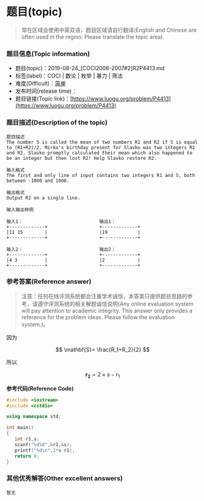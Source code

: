 # 题目(topic)
> 常在区域会使用中英双语，题目区域请自行翻译(English and Chinese are often used in the region. Please translate the topic area). 

### 题目信息(Topic information)

- 题目(topic)：2019-08-24_[COCI2006-2007#2]R2P4413.md
- 标签(label)：COCI | 数论 |  枚举 | 暴力 | 筛法
- 难度(Difficult)：[简单](../simple)
- 发布时间(release time)：
- 题目链接(Topic link)：[https://www.luogu.org/problem/P4413](https://www.luogu.org/problem/P4413)

### 题目描述(Description of the topic)

```
题目描述
The number S is called the mean of two numbers R1 and R2 if S is equal to (R1+R2)/2. Mirko's birthday present for Slavko was two integers R1 and R2. Slavko promptly calculated their mean which also happened to be an integer but then lost R2! Help Slavko restore R2.

输入格式
The first and only line of input contains two integers R1 and S, both between -1000 and 1000.

输出格式
Output R2 on a single line.

输入输出样例

输入1：                            输出1：
+-------------+                   +-------------+
|11 15        |                   |19           |
+-------------+                   +-------------+

输入2：                            输出2：
+-------------+                   +-------------+
|4 3          |                   |2            |
+-------------+                   +-------------+

```

### 参考答案(Reference answer)

> 注意：任何在线评测系统都会注重学术诚信，本答案只提供题目思路的参考，请遵守评测系统的相关解题诚信说明(Any online evaluation system will pay attention to academic integrity. This answer only provides a reference for the problem ideas. Please follow the evaluation system.)。    <!--此句话必须存在(This sentence must exist)-->

因为

$$
\mathbf{S}=
\frac{R_1+R_2}{2}
$$

所以

$$
\mathbf{r_2} = 2 \times s- r_1
$$


**参考代码(Reference Code)**

```C++
#include <iostream>
#include <cstdio>

using namespace std;

int main()
{
   int r1,s;
   scanf("%d%d",&r1,&s);
   printf("%d\n",2*s-r1);
   return 0;
}
```

### 其他优秀解答(Other excellent answers)

`暂无`